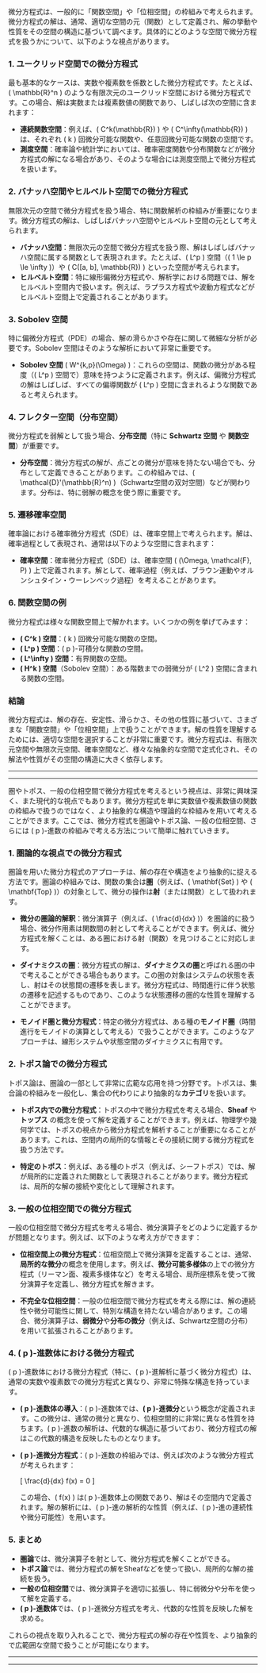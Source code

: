 微分方程式は、一般的に「関数空間」や「位相空間」の枠組みで考えられます。微分方程式の解は、通常、適切な空間の元（関数）として定義され、解の挙動や性質をその空間の構造に基づいて調べます。具体的にどのような空間で微分方程式を扱うかについて、以下のような視点があります。

### 1. **ユークリッド空間での微分方程式**

最も基本的なケースは、実数や複素数を係数とした微分方程式です。たとえば、\( \mathbb{R}^n \) のような有限次元のユークリッド空間における微分方程式です。この場合、解は実数または複素数値の関数であり、しばしば次の空間に含まれます：

- **連続関数空間**：例えば、\( C^k(\mathbb{R}) \) や \( C^\infty(\mathbb{R}) \) は、それぞれ \( k \) 回微分可能な関数や、任意回微分可能な関数の空間です。
- **測度空間**：確率論や統計学においては、確率密度関数や分布関数などが微分方程式の解になる場合があり、そのような場合には測度空間上で微分方程式を扱います。

### 2. **バナッハ空間やヒルベルト空間での微分方程式**

無限次元の空間で微分方程式を扱う場合、特に関数解析の枠組みが重要になります。微分方程式の解は、しばしばバナッハ空間やヒルベルト空間の元として考えられます。

- **バナッハ空間**：無限次元の空間で微分方程式を扱う際、解はしばしばバナッハ空間に属する関数として表現されます。たとえば、\( L^p \) 空間（\( 1 \le p \le \infty \)）や \( C([a, b], \mathbb{R}) \) といった空間が考えられます。
- **ヒルベルト空間**：特に線形偏微分方程式や、解析学における問題では、解をヒルベルト空間内で扱います。例えば、ラプラス方程式や波動方程式などがヒルベルト空間上で定義されることがあります。

### 3. **Sobolev 空間**

特に偏微分方程式（PDE）の場合、解の滑らかさや存在に関して微細な分析が必要です。Sobolev 空間はそのような解析において非常に重要です。

- **Sobolev 空間** \( W^{k,p}(\Omega) \)：これらの空間は、関数の微分がある程度（\( L^p \) 空間で）意味を持つように定義されます。例えば、偏微分方程式の解はしばしば、すべての偏導関数が \( L^p \) 空間に含まれるような関数であると考えられます。

### 4. **フレクター空間（分布空間）**

微分方程式を弱解として扱う場合、**分布空間**（特に **Schwartz 空間** や **関数空間**）が重要です。

- **分布空間**：微分方程式の解が、点ごとの微分が意味を持たない場合でも、分布として定義できることがあります。この枠組みでは、\( \mathcal{D}'(\mathbb{R}^n) \)（Schwartz空間の双対空間）などが関わります。分布は、特に弱解の概念を使う際に重要です。

### 5. **遷移確率空間**

確率論における確率微分方程式（SDE）は、確率空間上で考えられます。解は、確率過程として表現され、通常は以下のような空間に含まれます：

- **確率空間**：確率微分方程式（SDE）は、確率空間 \( (\Omega, \mathcal{F}, P) \) 上で定義されます。解として、確率過程（例えば、ブラウン運動やオルンシュタイン・ウーレンベック過程）を考えることがあります。

### 6. **関数空間の例**

微分方程式は様々な関数空間上で解かれます。いくつかの例を挙げてみます：

- **\( C^k \) 空間**：\( k \) 回微分可能な関数の空間。
- **\( L^p \) 空間**：\( p \)-可積分な関数の空間。
- **\( L^\infty \) 空間**：有界関数の空間。
- **\( H^k \) 空間**（Sobolev 空間）：ある階数までの弱微分が \( L^2 \) 空間に含まれる関数の空間。

### 結論

微分方程式は、解の存在、安定性、滑らかさ、その他の性質に基づいて、さまざまな「関数空間」や「位相空間」上で扱うことができます。解の性質を理解するためには、適切な空間を選択することが非常に重要です。微分方程式は、有限次元空間や無限次元空間、確率空間など、様々な抽象的な空間で定式化され、その解法や性質がその空間の構造に大きく依存します。

---
---

圏やトポス、一般の位相空間で微分方程式を考えるという視点は、非常に興味深く、また現代的な視点でもあります。微分方程式を単に実数値や複素数値の関数の枠組みで扱うのではなく、より抽象的な構造や理論的な枠組みを用いて考えることができます。ここでは、微分方程式を圏論やトポス論、一般の位相空間、さらには \( p \)-進数の枠組みで考える方法について簡単に触れていきます。

### 1. **圏論的な視点での微分方程式**

圏論を用いた微分方程式のアプローチは、解の存在や構造をより抽象的に捉える方法です。圏論の枠組みでは、関数の集合は**圏**（例えば、\( \mathbf{Set} \) や \( \mathbf{Top} \)）の対象として、微分の操作は**射**（または関数）として扱われます。

- **微分の圏論的解釈**：微分演算子（例えば、\( \frac{d}{dx} \)）を圏論的に扱う場合、微分作用素は関数間の射として考えることができます。例えば、微分方程式を解くことは、ある圏における射（関数）を見つけることに対応します。
  
- **ダイナミクスの圏**：微分方程式の解は、**ダイナミクスの圏**と呼ばれる圏の中で考えることができる場合もあります。この圏の対象はシステムの状態を表し、射はその状態間の遷移を表します。微分方程式は、時間進行に伴う状態の遷移を記述するものであり、このような状態遷移の圏的な性質を理解することができます。

- **モノイド圏と微分方程式**：特定の微分方程式は、ある種の**モノイド圏**（時間進行をモノイドの演算として考える）で扱うことができます。このようなアプローチは、線形システムや状態空間のダイナミクスに有用です。

### 2. **トポス論での微分方程式**

トポス論は、圏論の一部として非常に広範な応用を持つ分野です。トポスは、集合論の枠組みを一般化し、集合の代わりにより抽象的な**カテゴリ**を扱います。

- **トポス内での微分方程式**：トポスの中で微分方程式を考える場合、**Sheaf** や **トップス** の概念を使って解を定義することができます。例えば、物理学や幾何学では、トポスの視点から微分方程式を解析することが重要になることがあります。これは、空間内の局所的な情報とその接続に関する微分方程式を扱う方法です。

- **特定のトポス**：例えば、ある種のトポス（例えば、シーフトポス）では、解が局所的に定義された関数として表現されることがあります。微分方程式は、局所的な解の接続や変化として理解されます。

### 3. **一般の位相空間での微分方程式**

一般の位相空間で微分方程式を考える場合、微分演算子をどのように定義するかが問題となります。例えば、以下のような考え方ができます：

- **位相空間上の微分方程式**：位相空間上で微分演算を定義することは、通常、**局所的な微分**の概念を使用します。例えば、**微分可能多様体**の上での微分方程式（リーマン面、複素多様体など）を考える場合、局所座標系を使って微分演算子を定義し、微分方程式を解きます。

- **不完全な位相空間**：一般の位相空間で微分方程式を考える際には、解の連続性や微分可能性に関して、特別な構造を持たない場合があります。この場合、微分演算子は、**弱微分**や**分布の微分**（例えば、Schwartz空間の分布）を用いて拡張されることがあります。

### 4. **\( p \)-進数体における微分方程式**

\( p \)-進数体における微分方程式（特に、\( p \)-進解析に基づく微分方程式）は、通常の実数や複素数での微分方程式と異なり、非常に特殊な構造を持っています。

- **\( p \)-進数体の導入**：\( p \)-進数体では、**\( p \)-進微分**という概念が定義されます。この微分は、通常の微分と異なり、位相空間的に非常に異なる性質を持ちます。\( p \)-進数の解析は、代数的な構造に基づいており、微分方程式の解はこの代数的構造を反映したものとなります。

- **\( p \)-進微分方程式**：\( p \)-進数の枠組みでは、例えば次のような微分方程式が考えられます：

  \[
  \frac{d}{dx} f(x) = 0
  \]

  この場合、\( f(x) \) は\( p \)-進数体上の関数であり、解はその空間内で定義されます。解の解析には、\( p \)-進の解析的な性質（例えば、\( p \)-進の連続性や微分可能性）を用います。

### 5. **まとめ**

- **圏論**では、微分演算子を射として、微分方程式を解くことができる。
- **トポス論**では、微分方程式の解をSheafなどを使って扱い、局所的な解の接続を扱う。
- **一般の位相空間**では、微分演算子を適切に拡張し、特に弱微分や分布を使って解を定義する。
- **\( p \)-進数体**では、\( p \)-進微分方程式を考え、代数的な性質を反映した解を求める。

これらの視点を取り入れることで、微分方程式の解の存在や性質を、より抽象的で広範囲な空間で扱うことが可能になります。

---
---
